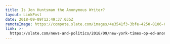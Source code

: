 ```yaml
---
title: Is Jon Huntsman the Anonymous Writer?
layout: LinkPost
date: 2018-09-09T12:49:37.035Z
remoteImage: https://compote.slate.com/images/4e3541f3-3bfe-4250-8106-029ae92b8451.jpeg
link: >-
  https://slate.com/news-and-politics/2018/09/new-york-times-op-ed-anonymous-writer-trump.html?curator=MediaREDEF
---
```

